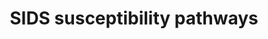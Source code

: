 ---
annotations:
- id: PW:0000854
  parent: signaling pathway
  type: Pathway Ontology
  value: serotonin signaling pathway
- id: DOID:9007
  type: Disease Ontology
  value: sudden infant death syndrome
authors:
- MaintBot
- Egonw
- Ddigles
- Eweitz
citedin:
- link: PMC7060332
  title: Effect of VCP modulators on gene expression profiles of retinal ganglion
    cells in an acute injury mouse model (2020)
description: In this model, we provide an integrated view of Sudden Infant Death Syndrome
  (SIDS) at the level of implicated tissues, signaling networks and genetics. The
  purpose of this model is to serve as an overview of research in this field and recommend
  new candidates for more focused or genome wide analyses. SIDS is the sudden and
  unexpected death of an infant (less than 1 year of age), almost always during deep
  sleep, where no cause of death can be found by autopsy. Factors that mediate SIDS
  are likely to be both biological and behavioral, such as sleeping position, environment
  and stress during a critical phase of infant development (http://www.nichd.nih.gov/health/topics/Sudden_Infant_Death_Syndrome.cfm).
  While no clear diagnostic markers currently exist, several polymorphisms have been
  identified which are significantly over-represented in distinct SIDS ethnic population.
  The large majority of these polymorphisms exist in genes associated with neuronal
  signaling, cardiac contraction and inflammatory response. These and other lines
  of evidence suggest that SIDS has a strong autonomic nervous system component (PMID:12350301).
  One of the neuronal nuclei most strongly implicated in SIDS has been the raphe nucleus
  of the brain stem. In this nuclei there are ultrastructural, cellular and molecular
  changes associated with SIDS relative to controls (PMID:19342987). This region of
  the brain is responsible for the large majority of serotonin that is produced in
  the human body and is functionally important in the regulation of normal cardiopulmonary
  activity, sleep and thermoregulation (see associated references).  Genes associated
  with serotonin synthesis and receptivity have some of the strongest genetic association
  with SIDS. Principle among these genes is the serotonin transporter SLC6A4 and the
  serotonin receptor HTR1A. SLC6A4 exhibits decreased expression in the raphe nucleus
  of the medulla oblongata and polymorphisms specifically associated with SIDS (PMID:19342987).
  In 75% of infants with SIDS, there is decreased HTR1A expression relative to controls
  along with an increase in the number of raphe serotonin neurons (PMID:19342987).
  Over-expression of the mouse orthologue of the HTR1A gene in the juvenile mouse
  medulla produces an analogous phenotype to SIDS with death due to bradycardia and
  hypothermia (PMID:18599790). These genes as well as those involved in serotonin
  synthesis are predicted to be transcriptionally regulated by a common factor, FEV
  (human orthologue of PET-1). PET-1 knock-out results in up to a 90% loss of serotonin
  neurons (PMID:12546819), while polymorphisms in FEV are over-represented in African
  American infants with SIDS. In addition to FEV, other transcription factors implicated
  in the regulation of these genes (Putative transcriptional regulators (TRs)) and
  FEV are also listed (see associated references). In addition to serotonin, vasopressin
  signaling and its regulation by serotonin appear to be important in a common pathway
  of cardiopulmonary regulation (PMID:2058745). A protein that associates with vasopressin
  signaling, named pituitary adenylate cyclase-activating polypeptide (ADCYAP1), results
  in a SIDS like phenotype, characterized by a high increase in spontaneous neonatal
  death, exacerbated by hypothermia and hypoxia (PMID:14608012), when disrupted in
  mice. Protein for this gene is widely distributed throughout the central nervous
  system (CNS), including autonomic control centers (PMID:12389210). ADCYAP1 and HTR1A
  are both predicted to be transcriptionally regulated by REST promoter binding. Regulation
  of G-protein coupled signaling pathways is illustrated for these genes, however,
  it is not clear whether ADCYAP1 acts directly upon raphe serotonin neurons.   Another
  potentially important class of receptors in SIDS is nicotine. Receptors for nicotine
  are expressed in serotonin neurons of the raphe throughout development (PMID:18986852).  Application
  of nicotine or cigarette smoke is sufficient to inhibit electrical activity of raphe
  serotonin neurons (PMID:17515803) and chronic nicotine infusion in rats decreases
  expression of SLC6A4 (PMID:18778441). Furthermore, nicotine exposure reduces both
  HTR1A and HTR2A immunoreactivity in several nuclei of the brainstem (PMID:17451658).  In
  addition to CNS abnormalities, several studies have identified a critical link between
  cardiac arrhythmia (long QT syndrome) and SIDS (PMID:18928334). A number of genetic
  association studies identified functionally modifying mutations in critical cardiac
  channels in as many as 10% of all SIDS cases (PMID:18928334). These mutations have
  been predicted to predispose infants for long QT syndrome and sudden death. The
  highest proportion of SIDS associated mutations (both inherited and sporadic) is
  found in the sodium channel gene SCN5A. Examination of putative transcriptional
  regulators for these genes, highlights a diverse set of factors as well as a relatively
  common one (SP1).  Finally, several miscellaneous mutations have been identified
  in genes associated with inflammatory response and thermoregulation. Infection is
  considered a significant risk factor for SIDS (PMID:19114412). For inflammatory
  associated genes, such as TNF alpha, interleukin 10 and complement component 4,
  many of these mutations are only significant in the presence of infection and SIDS.
  In addition to these mutations, cerebrospinal fluid levels of IL6 are increased
  in SIDS cases as well as IL6R levels in the arcuate nucleus of the brain, another
  major site of serotonin synthesis (PMID:19396608). Genes such as ILR6 and ADCYAP1
  are also associated with autoimmune disorders, thus SIDS may also be associated
  with autoinflammation of autonomic centers in the brain. Regulation of thermogenesis
  by brown adipose tissue has been proposed be an important component of SIDS, given
  that SIDS incidence is highest in the winter time and that animal models of SIDS
  demonstrate variation in body temperature. Interestingly, activation of raphe HTR1A
  decreases both shivering and peripheral vasoconstriction in piglets (18094064).
  Although a putative significant polymorphism was identified in the thermoregulator
  gene HSP60, this only occurred in one SIDS case. It is important to note that in
  the large majority of all these studies, sleeping position and smoking were among
  the most significant risk factors for SIDS.   In loving memory of Milo Salomonis
  (http://www.milosalomonis.org).
last-edited: 2021-05-23
organisms:
- Mus musculus
redirect_from:
- /index.php/Pathway:WP1266
- /instance/WP1266
- /instance/WP1266_r117943
revision: r117943
schema-jsonld:
- '@context': https://schema.org/
  '@id': https://wikipathways.github.io/pathways/WP1266.html
  '@type': Dataset
  creator:
    '@type': Organization
    name: WikiPathways
  description: In this model, we provide an integrated view of Sudden Infant Death
    Syndrome (SIDS) at the level of implicated tissues, signaling networks and genetics.
    The purpose of this model is to serve as an overview of research in this field
    and recommend new candidates for more focused or genome wide analyses. SIDS is
    the sudden and unexpected death of an infant (less than 1 year of age), almost
    always during deep sleep, where no cause of death can be found by autopsy. Factors
    that mediate SIDS are likely to be both biological and behavioral, such as sleeping
    position, environment and stress during a critical phase of infant development
    (http://www.nichd.nih.gov/health/topics/Sudden_Infant_Death_Syndrome.cfm). While
    no clear diagnostic markers currently exist, several polymorphisms have been identified
    which are significantly over-represented in distinct SIDS ethnic population. The
    large majority of these polymorphisms exist in genes associated with neuronal
    signaling, cardiac contraction and inflammatory response. These and other lines
    of evidence suggest that SIDS has a strong autonomic nervous system component
    (PMID:12350301). One of the neuronal nuclei most strongly implicated in SIDS has
    been the raphe nucleus of the brain stem. In this nuclei there are ultrastructural,
    cellular and molecular changes associated with SIDS relative to controls (PMID:19342987).
    This region of the brain is responsible for the large majority of serotonin that
    is produced in the human body and is functionally important in the regulation
    of normal cardiopulmonary activity, sleep and thermoregulation (see associated
    references).  Genes associated with serotonin synthesis and receptivity have some
    of the strongest genetic association with SIDS. Principle among these genes is
    the serotonin transporter SLC6A4 and the serotonin receptor HTR1A. SLC6A4 exhibits
    decreased expression in the raphe nucleus of the medulla oblongata and polymorphisms
    specifically associated with SIDS (PMID:19342987). In 75% of infants with SIDS,
    there is decreased HTR1A expression relative to controls along with an increase
    in the number of raphe serotonin neurons (PMID:19342987). Over-expression of the
    mouse orthologue of the HTR1A gene in the juvenile mouse medulla produces an analogous
    phenotype to SIDS with death due to bradycardia and hypothermia (PMID:18599790).
    These genes as well as those involved in serotonin synthesis are predicted to
    be transcriptionally regulated by a common factor, FEV (human orthologue of PET-1).
    PET-1 knock-out results in up to a 90% loss of serotonin neurons (PMID:12546819),
    while polymorphisms in FEV are over-represented in African American infants with
    SIDS. In addition to FEV, other transcription factors implicated in the regulation
    of these genes (Putative transcriptional regulators (TRs)) and FEV are also listed
    (see associated references). In addition to serotonin, vasopressin signaling and
    its regulation by serotonin appear to be important in a common pathway of cardiopulmonary
    regulation (PMID:2058745). A protein that associates with vasopressin signaling,
    named pituitary adenylate cyclase-activating polypeptide (ADCYAP1), results in
    a SIDS like phenotype, characterized by a high increase in spontaneous neonatal
    death, exacerbated by hypothermia and hypoxia (PMID:14608012), when disrupted
    in mice. Protein for this gene is widely distributed throughout the central nervous
    system (CNS), including autonomic control centers (PMID:12389210). ADCYAP1 and
    HTR1A are both predicted to be transcriptionally regulated by REST promoter binding.
    Regulation of G-protein coupled signaling pathways is illustrated for these genes,
    however, it is not clear whether ADCYAP1 acts directly upon raphe serotonin neurons.   Another
    potentially important class of receptors in SIDS is nicotine. Receptors for nicotine
    are expressed in serotonin neurons of the raphe throughout development (PMID:18986852).  Application
    of nicotine or cigarette smoke is sufficient to inhibit electrical activity of
    raphe serotonin neurons (PMID:17515803) and chronic nicotine infusion in rats
    decreases expression of SLC6A4 (PMID:18778441). Furthermore, nicotine exposure
    reduces both HTR1A and HTR2A immunoreactivity in several nuclei of the brainstem
    (PMID:17451658).  In addition to CNS abnormalities, several studies have identified
    a critical link between cardiac arrhythmia (long QT syndrome) and SIDS (PMID:18928334).
    A number of genetic association studies identified functionally modifying mutations
    in critical cardiac channels in as many as 10% of all SIDS cases (PMID:18928334).
    These mutations have been predicted to predispose infants for long QT syndrome
    and sudden death. The highest proportion of SIDS associated mutations (both inherited
    and sporadic) is found in the sodium channel gene SCN5A. Examination of putative
    transcriptional regulators for these genes, highlights a diverse set of factors
    as well as a relatively common one (SP1).  Finally, several miscellaneous mutations
    have been identified in genes associated with inflammatory response and thermoregulation.
    Infection is considered a significant risk factor for SIDS (PMID:19114412). For
    inflammatory associated genes, such as TNF alpha, interleukin 10 and complement
    component 4, many of these mutations are only significant in the presence of infection
    and SIDS. In addition to these mutations, cerebrospinal fluid levels of IL6 are
    increased in SIDS cases as well as IL6R levels in the arcuate nucleus of the brain,
    another major site of serotonin synthesis (PMID:19396608). Genes such as ILR6
    and ADCYAP1 are also associated with autoimmune disorders, thus SIDS may also
    be associated with autoinflammation of autonomic centers in the brain. Regulation
    of thermogenesis by brown adipose tissue has been proposed be an important component
    of SIDS, given that SIDS incidence is highest in the winter time and that animal
    models of SIDS demonstrate variation in body temperature. Interestingly, activation
    of raphe HTR1A decreases both shivering and peripheral vasoconstriction in piglets
    (18094064). Although a putative significant polymorphism was identified in the
    thermoregulator gene HSP60, this only occurred in one SIDS case. It is important
    to note that in the large majority of all these studies, sleeping position and
    smoking were among the most significant risk factors for SIDS.   In loving memory
    of Milo Salomonis (http://www.milosalomonis.org).
  keywords:
  - 5-HT
  - 5-HTP
  - Adcyap1
  - Adcyap1r1
  - Ar
  - Ascl1
  - Avp
  - C4A
  - C4B
  - Cav3
  - Cc2d1a
  - Cdca7l
  - Chrna4
  - Chrnb2
  - Chrnb4
  - Creb1
  - Ctcf
  - Ddc
  - Deaf1
  - Ece1
  - En1
  - Ep300
  - Fev
  - Foxm1
  - Gata2
  - Gata3
  - Gnb3
  - Hes1
  - Hes5
  - Hspd1
  - Htr1a
  - Htr2a
  - Il10
  - Il6
  - Il6ra
  - KCNQ1
  - Kcnh2
  - Kcnq1
  - L-Tryptophan
  - Lmx1b
  - Maoa
  - Nfkb1
  - Nfya
  - Nicotine
  - Nkx2-2
  - Nkx3-1
  - Nr3c1
  - Phox2a
  - Phox2b
  - Pou3f2
  - Ppargc1a
  - Ppargc1b
  - Rest
  - Ret
  - Rora
  - Ryr2
  - Scn5a
  - Slc6a4
  - Sp1
  - Tlx3
  - Tnf
  - Tph1
  - Tph2
  - Vipr1
  - Vipr2
  - Ybx1
  license: CC0
  name: SIDS susceptibility pathways
seo: CreativeWork
title: SIDS susceptibility pathways
wpid: WP1266
---